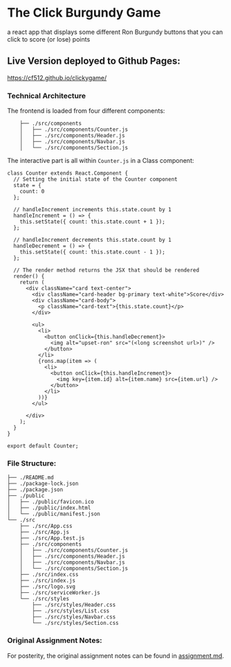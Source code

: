 # The Click Burgundy Game
a react app that displays some different Ron Burgundy buttons that you can click to score (or lose) points

## Live Version deployed to Github Pages:

https://cf512.github.io/clickygame/

### Technical Architecture

The frontend is loaded from four different components:

```
    ├── ./src/components
    │   ├── ./src/components/Counter.js
    │   ├── ./src/components/Header.js
    │   ├── ./src/components/Navbar.js
    │   └── ./src/components/Section.js
```

The interactive part is all within `Counter.js` in a Class component:

```
class Counter extends React.Component {
  // Setting the initial state of the Counter component
  state = {
    count: 0
  };

  // handleIncrement increments this.state.count by 1
  handleIncrement = () => {
    this.setState({ count: this.state.count + 1 });
  };

  // handleIncrement decrements this.state.count by 1
  handleDecrement = () => {
    this.setState({ count: this.state.count - 1 });
  };

  // The render method returns the JSX that should be rendered
  render() {
    return (
      <div className="card text-center">
        <div className="card-header bg-primary text-white">Score</div>
        <div className="card-body">
          <p className="card-text">{this.state.count}</p>
        </div>

        <ul>
          <li>
            <button onClick={this.handleDecrement}>
              <img alt="upset-ron" src="(<long screenshot url>)" />
            </button>
          </li>
          {rons.map(item => (
            <li>
              <button onClick={this.handleIncrement}>
                <img key={item.id} alt={item.name} src={item.url} />
              </button>
            </li>
          ))}
        </ul>

      </div>
    );
  }
}

export default Counter;
```

### File Structure:

```
├── ./README.md
├── ./package-lock.json
├── ./package.json
├── ./public
│   ├── ./public/favicon.ico
│   ├── ./public/index.html
│   └── ./public/manifest.json
└── ./src
    ├── ./src/App.css
    ├── ./src/App.js
    ├── ./src/App.test.js
    ├── ./src/components
    │   ├── ./src/components/Counter.js
    │   ├── ./src/components/Header.js
    │   ├── ./src/components/Navbar.js
    │   └── ./src/components/Section.js
    ├── ./src/index.css
    ├── ./src/index.js
    ├── ./src/logo.svg
    ├── ./src/serviceWorker.js
    └── ./src/styles
        ├── ./src/styles/Header.css
        ├── ./src/styles/List.css
        ├── ./src/styles/Navbar.css
        └── ./src/styles/Section.css
```

### Original Assignment Notes:

For posterity, the original assignment notes can be found in [assignment.md](https://github.com/cf512/clickygame/blob/master/assignment.md).